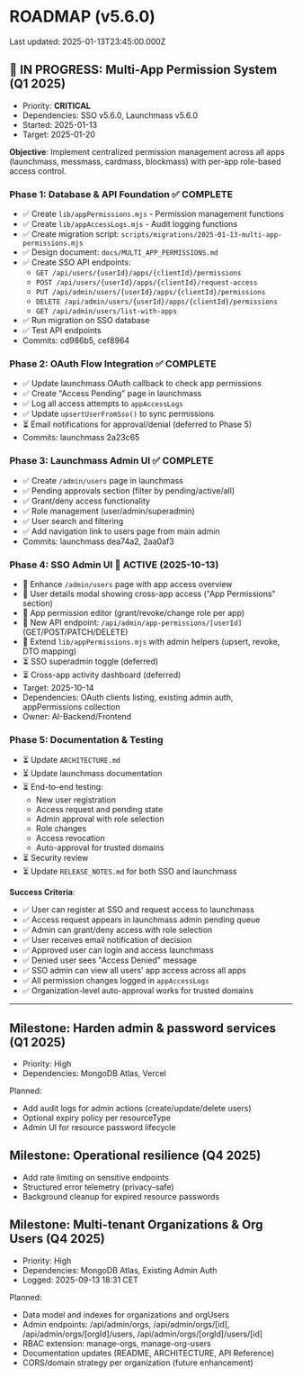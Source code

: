 # ROADMAP (v5.6.0)

Last updated: 2025-01-13T23:45:00.000Z

## 🚧 IN PROGRESS: Multi-App Permission System (Q1 2025)
- Priority: **CRITICAL**
- Dependencies: SSO v5.6.0, Launchmass v5.6.0
- Started: 2025-01-13
- Target: 2025-01-20

**Objective**: Implement centralized permission management across all apps (launchmass, messmass, cardmass, blockmass) with per-app role-based access control.

### Phase 1: Database & API Foundation ✅ COMPLETE
- ✅ Create `lib/appPermissions.mjs` - Permission management functions
- ✅ Create `lib/appAccessLogs.mjs` - Audit logging functions
- ✅ Create migration script: `scripts/migrations/2025-01-13-multi-app-permissions.mjs`
- ✅ Design document: `docs/MULTI_APP_PERMISSIONS.md`
- ✅ Create SSO API endpoints:
  - `GET /api/users/{userId}/apps/{clientId}/permissions`
  - `POST /api/users/{userId}/apps/{clientId}/request-access`
  - `PUT /api/admin/users/{userId}/apps/{clientId}/permissions`
  - `DELETE /api/admin/users/{userId}/apps/{clientId}/permissions`
  - `GET /api/admin/users/list-with-apps`
- ✅ Run migration on SSO database
- ✅ Test API endpoints
- Commits: cd986b5, cef8964

### Phase 2: OAuth Flow Integration ✅ COMPLETE
- ✅ Update launchmass OAuth callback to check app permissions
- ✅ Create "Access Pending" page in launchmass
- ✅ Log all access attempts to `appAccessLogs`
- ✅ Update `upsertUserFromSso()` to sync permissions
- ⏳ Email notifications for approval/denial (deferred to Phase 5)
- Commits: launchmass 2a23c65

### Phase 3: Launchmass Admin UI ✅ COMPLETE
- ✅ Create `/admin/users` page in launchmass
- ✅ Pending approvals section (filter by pending/active/all)
- ✅ Grant/deny access functionality
- ✅ Role management (user/admin/superadmin)
- ✅ User search and filtering
- ✅ Add navigation link to users page from main admin
- Commits: launchmass dea74a2, 2aa0af3

### Phase 4: SSO Admin UI 🚧 ACTIVE (2025-10-13)
- 🚧 Enhance `/admin/users` page with app access overview
- 🚧 User details modal showing cross-app access ("App Permissions" section)
- 🚧 App permission editor (grant/revoke/change role per app)
- 🚧 New API endpoint: `/api/admin/app-permissions/[userId]` (GET/POST/PATCH/DELETE)
- 🚧 Extend `lib/appPermissions.mjs` with admin helpers (upsert, revoke, DTO mapping)
- ⏳ SSO superadmin toggle (deferred)
- ⏳ Cross-app activity dashboard (deferred)
- Target: 2025-10-14
- Dependencies: OAuth clients listing, existing admin auth, appPermissions collection
- Owner: AI-Backend/Frontend

### Phase 5: Documentation & Testing
- ⏳ Update `ARCHITECTURE.md`
- ⏳ Update launchmass documentation
- ⏳ End-to-end testing:
  - New user registration
  - Access request and pending state
  - Admin approval with role selection
  - Role changes
  - Access revocation
  - Auto-approval for trusted domains
- ⏳ Security review
- ⏳ Update `RELEASE_NOTES.md` for both SSO and launchmass

**Success Criteria**:
- ✅ User can register at SSO and request access to launchmass
- ✅ Access request appears in launchmass admin pending queue
- ✅ Admin can grant/deny access with role selection
- ✅ User receives email notification of decision
- ✅ Approved user can login and access launchmass
- ✅ Denied user sees "Access Denied" message
- ✅ SSO admin can view all users' app access across all apps
- ✅ All permission changes logged in `appAccessLogs`
- ✅ Organization-level auto-approval works for trusted domains

---

## Milestone: Harden admin & password services (Q1 2025)
- Priority: High
- Dependencies: MongoDB Atlas, Vercel

Planned:
- Add audit logs for admin actions (create/update/delete users)
- Optional expiry policy per resourceType
- Admin UI for resource password lifecycle

## Milestone: Operational resilience (Q4 2025)
- Add rate limiting on sensitive endpoints
- Structured error telemetry (privacy-safe)
- Background cleanup for expired resource passwords

## Milestone: Multi-tenant Organizations & Org Users (Q4 2025)
- Priority: High
- Dependencies: MongoDB Atlas, Existing Admin Auth
- Logged: 2025-09-13 18:31 CET

Planned:
- Data model and indexes for organizations and orgUsers
- Admin endpoints: /api/admin/orgs, /api/admin/orgs/[id], /api/admin/orgs/[orgId]/users, /api/admin/orgs/[orgId]/users/[id]
- RBAC extension: manage-orgs, manage-org-users
- Documentation updates (README, ARCHITECTURE, API Reference)
- CORS/domain strategy per organization (future enhancement)
